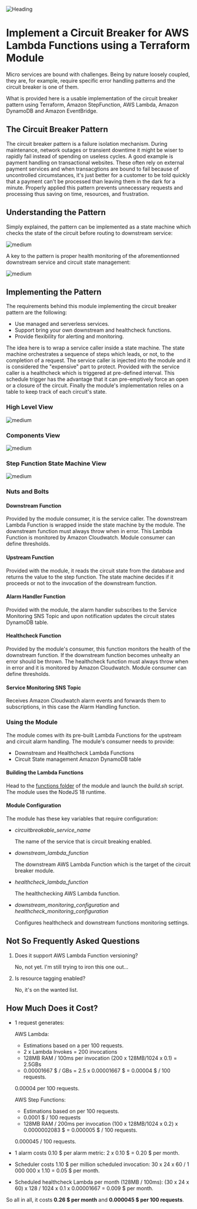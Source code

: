 ![Heading](https://assets.rainmaking.cloud/images/kid_wires_bowtie_2_out.png)

# Implement a Circuit Breaker for AWS Lambda Functions using a Terraform Module

Micro services are bound with challenges. Being by nature loosely coupled,  they are, for example, require specific error handling patterns and the circuit breaker is one of them. 

What is provided here is a usable implementation of the circuit breaker pattern using Terraform, Amazon StepFunction, AWS Lambda, Amazon DynamoDB and Amazon EventBridge.

## The Circuit Breaker Pattern

The circuit breaker pattern is a failure isolation mechanism. During maintenance, network outages or transient downtime it might be wiser to rapidly fail instead of spending on useless cycles. A good example is payment handling on transactional websites. These often rely on external payment services and when transacgtions are bound to fail because of uncontrolled circumstances, it's just better for a customer to be told quickly that a payment can't be processed than leaving them in the dark for a minute. Properly applied this pattern prevents unnecessary requests and processing thus saving on time, resources, and frustration.

## Understanding the Pattern

Simply explained, the pattern can be implemented as a state machine which checks the state of the circuit before routing to downstream service:

![medium](https://assets.rainmaking.cloud/images/circuit-breaker-hl-diagram-1-1.png "request processing state machine flow diagram")

A key to the pattern is proper health monitoring of the aforementionned downstream service and circuit state management:

![medium](https://assets.rainmaking.cloud/images/circuit-breaker-hl-diagram-2-3.png "healthcheck flow diagram")

## Implementing the Pattern

The requirements behind this module implementing the circuit breaker pattern are the following:

- Use managed and serverless services.
- Support bring your own downstream and healthcheck functions.
- Provide flexibility for alerting and monitoring.

The idea here is to wrap a service caller inside a state machine. The state machine orchestrates a sequence of steps which leads, or not, to the completion of a request. The service caller is injected into the module and it is considered the "expensive" part to protect. Provided with the service caller is a healthcheck which is triggered at pre-defined interval. This schedule trigger has the advantage that it can pre-emptively force an open or a closure of the circuit. Finally the module's implementation relies on a table to keep track of each circuit's state.

### High Level View

![medium](https://assets.rainmaking.cloud/images/circuit-breaker-functional-diagram-1-2.png "high level components diagram")

### Components View

![medium](https://assets.rainmaking.cloud/images/circuit-breaker-components-diagram-1-3.png "AWS components diagram")

### Step Function State Machine View

![medium](https://assets.rainmaking.cloud/images/circuit-breaker-statemachine-diagram-1-1.png "State machine diagram")

### Nuts and Bolts

#### Downstream Function

Provided by the module consumer, it is the service caller. The downstream Lambda Function is wrapped inside the state machine by the module. The downstream function must always throw when in error. This Lambda Function is monitored by Amazon Cloudwatch. Module consumer can define thresholds.

#### Upstream Function

Provided with the module, it reads the circuit state from the database and returns the value to the step function. The state machine decides if it proceeds or not to the invocation of the downstream function.

#### Alarm Handler Function

Provided with the module, the alarm handler subscribes to the Service Monitoring SNS Topic and upon notification updates the circuit states DynamoDB table.

#### Healthcheck Function

Provided by the module's consumer, this function monitors the health of the downstream function. If the downstream function becomes unhealty an error should be thrown. The healthcheck function must always throw when in error and it is monitored by Amazon Cloudwatch. Module consumer can define thresholds.

#### Service Monitoring SNS Topic

Receives Amazon Cloudwatch alarm events and forwards them to subscriptions, in this case the Alarm Handling function.

### Using the Module

The module comes with its pre-built Lambda Functions for the upstream and circuit alarm handling. The module's consumer needs to provide:

- Downstream and Healthcheck Lambda Functions
- Circuit State management Amazon DynamoDB table

#### Building the Lambda Functions

Head to the [functions folder](functions) of the module and launch the *build.sh* script. The module uses the NodeJS 18 runtime.

#### Module Configuration

The module has these key variables that require configuration:

- *circuitbreakable_service_name*

    The name of the service that is circuit breaking enabled.

- *downstream_lambda_function*

    The downstream AWS Lambda Function which is the target of the circuit breaker module.

- *healthcheck_lambda_function*

    The healthchecking AWS Lambda function.

- *downstream_monitoring_configuration* and *healthcheck_monitoring_configuration*

    Configures healthcheck and downstream functions monitoring settings.

## Not So Frequently Asked Questions

1. Does it support AWS Lambda Function versioning?

    No, not yet. I'm still trying to iron this one out...

1. Is resource tagging enabled?

    No, it's on the wanted list.

## How Much Does it Cost?

- 1 request generates:

    AWS Lambda: 

    - Estimations based on a per 100 requests.
    - 2 x Lambda Invokes = 200 invocations
    - 128MB RAM / 100ms per invocation (200 x 128MB/1024 x 0.1) = 2.5GBs
    - 0.00001667 $ / GBs = 2.5 x 0.00001667 $ = 0.00004 $ / 100 requests.

    0.00004 per 100 requests.

    AWS Step Functions:

    - Estimations based on per 100 requests.
    - 0.0001 $ / 100 requests
    - 128MB RAM / 200ms per invocation (100 x 128MB/1024 x 0.2) x 0.0000002083 $ = 0.000005 $ / 100 requests.

    0.000045 / 100 requests.

- 1 alarm costs 0.10 $ per alarm metric: 2 x 0.10 $ = 0.20 $ per month.

- Scheduler costs 1.10 $ per million scheduled invocation: 30 x 24 x 60 / 1 000 000 x 1.10 = 0.05 $ per month.

- Scheduled healthcheck Lambda per month (128MB / 100ms): (30 x 24 x 60) x 128 / 1024 x 0.1 x 0.00001667 = 0.009 $ per month.

So all in all, it costs **0.26 $ per month** and **0.000045 $ per 100 requests**.